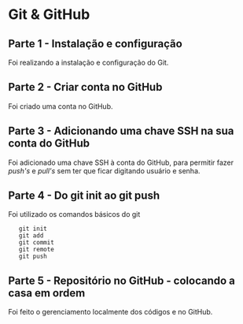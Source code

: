 # Git & GitHub

## Parte 1 - Instalação e configuração
Foi realizando a instalação e configuração do Git.

## Parte 2 - Criar conta no GitHub
Foi criado uma conta no GitHub.

## Parte 3 - Adicionando uma chave SSH na sua conta do GitHub
Foi adicionado uma chave SSH à conta do GitHub, para permitir fazer _push's_ e _pull's_ sem ter que ficar digitando usuário e senha.

## Parte 4 - Do git init ao git push
Foi utilizado os comandos básicos do git
```
   git init
   git add
   git commit
   git remote
   git push
```
## Parte 5 - Repositório no GitHub - colocando a casa em ordem
Foi feito o gerenciamento localmente dos códigos e no GitHub.
